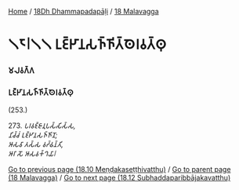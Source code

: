
[Home](/) / [18Dh Dhammapadapāḷi](/tipitaka/18Dh.md) / [18 Malavagga](/tipitaka/18Dh/18.md)

# 𑁧𑁮𑁇𑁧𑁧 𑀉𑀚𑁆𑀛𑀸𑀦𑀲𑀜𑁆𑀜𑀺𑀢𑁆𑀣𑁂𑀭𑀯𑀢𑁆𑀣𑀼

### 𑀫𑀮𑀯𑀕𑁆𑀕

### 𑀉𑀚𑁆𑀛𑀸𑀦𑀲𑀜𑁆𑀜𑀺𑀢𑁆𑀣𑁂𑀭𑀯𑀢𑁆𑀣𑀼

(253.)

273\. _𑀧𑀭𑀯𑀚𑁆𑀚𑀸𑀦𑀼𑀧𑀲𑁆𑀲𑀺𑀲𑁆𑀲,_  
_𑀦𑀺𑀘𑁆𑀘𑀁 𑀉𑀚𑁆𑀛𑀸𑀦𑀲𑀜𑁆𑀜𑀺𑀦𑁄;_  
_𑀆𑀲𑀯𑀸 𑀢𑀲𑁆𑀲 𑀯𑀟𑁆𑀠𑀦𑁆𑀢𑀺,_  
_𑀆𑀭𑀸 𑀲𑁄 𑀆𑀲𑀯𑀓𑁆𑀔𑀬𑀸𑁇_  


[Go to previous page (18.10 Meṇḍakaseṭṭhivatthu)](/tipitaka/18Dh/18/18.10.md) / [Go to parent page (18 Malavagga)](/tipitaka/18Dh/18.md) / [Go to next page (18.12 Subhaddaparibbājakavatthu)](/tipitaka/18Dh/18/18.12.md)


